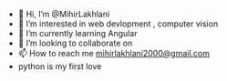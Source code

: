 - 👋 Hi, I’m @MihirLakhlani
- 👀 I’m interested in web devlopment , computer vision   
- 🌱 I’m currently learning Angular
- 💞️ I’m looking to collaborate on 
- 📫 How to reach me mihirlakhlani2000@gmail.com
- python is my first love

<!---
MihirLakhlani/MihirLakhlani is a ✨ special ✨ repository because its `README.md` (this file) appears on your GitHub profile.
You can click the Preview link to take a look at your changes.
--->
